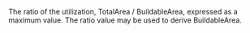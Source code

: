 The ratio of the utilization,  TotalArea / BuildableArea, expressed as a maximum value. The ratio value may be used to derive BuildableArea.